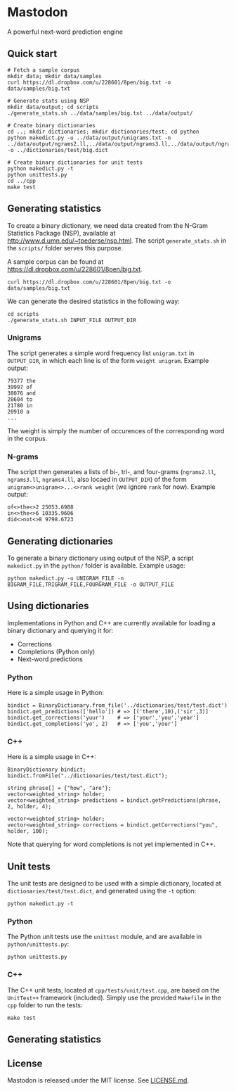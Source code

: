 # Mastodon

A powerful next-word prediction engine

## Quick start

```
# Fetch a sample corpus
mkdir data; mkdir data/samples
curl https://dl.dropbox.com/u/228601/8pen/big.txt -o data/samples/big.txt

# Generate stats using NSP
mkdir data/output; cd scripts
./generate_stats.sh ../data/samples/big.txt ../data/output/

# Create binary dictionaries
cd ..; mkdir dictionaries; mkdir dictionaries/test; cd python
python makedict.py -u ../data/output/unigrams.txt -n ../data/output/ngrams2.ll,../data/output/ngrams3.ll,../data/output/ngrams4.ll -o ../dictionaries/test/big.dict

# Create binary dictionaries for unit tests
python makedict.py -t
python unittests.py
cd ../cpp
make test
```

## Generating statistics

To create a binary dictionary, we need data created from the N-Gram Statistics Package (NSP), available at http://www.d.umn.edu/~tpederse/nsp.html. The script `generate_stats.sh` in the `scripts/` folder serves this purpose.

A sample corpus can be found at https://dl.dropbox.com/u/228601/8pen/big.txt.


```
curl https://dl.dropbox.com/u/228601/8pen/big.txt -o data/samples/big.txt
```

We can generate the desired statistics in the following way:

```
cd scripts
./generate_stats.sh INPUT_FILE OUTPUT_DIR
```

### Unigrams

The script generates a simple word frequency list `unigram.txt` in `OUTPUT_DIR`, in which each line is of the form `weight unigram`. Example output:

```
79377 the
39997 of
38076 and
28604 to
21780 in
20910 a
...
```

The weight is simply the number of occurences of the corresponding word in the corpus.

### N-grams

The script then generates a lists of bi-, tri-, and four-grams (`ngrams2.ll`, `ngrams3.ll`, `ngrams4.ll`, also locaed in `OUTPUT_DIR`) of the form `unigram<>unigram<>...<>rank weight` (we ignore `rank` for now). Example output:

```
of<>the<>2 25053.6988
in<>the<>6 10335.9606
did<>not<>8 9798.6723
```

## Generating dictionaries

To generate a binary dictionary using output of the NSP, a script `makedict.py` in the `python/` folder is available. Example usage:

```
python makedict.py -u UNIGRAM_FILE -n BIGRAM_FILE,TRIGRAM_FILE,FOURGRAM_FILE -o OUTPUT_FILE
```

## Using dictionaries

Implementations in Python and C++ are currently available for loading a binary dictionary and querying it for:

* Corrections
* Completions (Python only)
* Next-word predictions

### Python

Here is a simple usage in Python:

```
bindict = BinaryDictionary.from_file('../dictionaries/test/test.dict')
bindict.get_predictions(['hello']) # => [('there',10),('sir',3)]
bindict.get_corrections('yuur')    # => ['your','you','year']
bindict.get_completions('yo', 2)   # => ['you','your']
```

### C++

Here is a simple usage in C++:

```
BinaryDictionary bindict;
bindict.fromFile("../dictionaries/test/test.dict");

string phrase[] = {"how", "are"};
vector<weighted_string> holder;
vector<weighted_string> predictions = bindict.getPredictions(phrase, 2, holder, 4);

vector<weighted_string> holder;
vector<weighted_string> corrections = bindict.getCorrections("you", holder, 100);
```

Note that querying for word completions is not yet implemented in C++.

## Unit tests

The unit tests are designed to be used with a simple dictionary, located at `dictionaries/test/test.dict`, and generated using the `-t` option:
```
python makedict.py -t
```

### Python

The Python unit tests use the `unittest` module, and are available in `python/unittests.py`:
```
python unittests.py
```

### C++

The C++ unit tests, located at `cpp/tests/unit/test.cpp`, are based on the `UnitTest++` framework (included). Simply use the provided `Makefile` in the `cpp` folder to run the tests:
```
make test
```

## Generating statistics

## License

Mastodon is released under the MIT license. See [LICENSE.md](LICENSE.md).